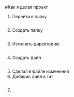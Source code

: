 #Как я делал проект

1. Перейти в папку
```$ cd ~/dev
```
2. Создать папку
```$ mkdir second-project
```
3. Изменить директорию 
```$ cd ~/second-project
```
4. Создать файл
```$ touch README.md
```
5. Сделал в файле изменения 
6. Добавил файл в гит
```$ git add readme.md
```
7.

